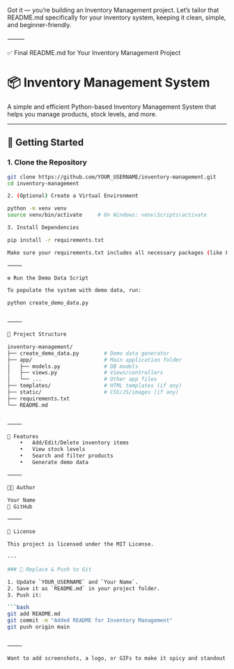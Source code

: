 Got it — you’re building an Inventory Management project. Let’s tailor that README.md specifically for your inventory system, keeping it clean, simple, and beginner-friendly.

⸻

✅ Final README.md for Your Inventory Management Project

# 📦 Inventory Management System

A simple and efficient Python-based Inventory Management System that helps you manage products, stock levels, and more.

---

## 🚀 Getting Started

### 1. Clone the Repository

```bash
git clone https://github.com/YOUR_USERNAME/inventory-management.git
cd inventory-management

2. (Optional) Create a Virtual Environment

python -m venv venv
source venv/bin/activate     # On Windows: venv\Scripts\activate

3. Install Dependencies

pip install -r requirements.txt

Make sure your requirements.txt includes all necessary packages (like Flask, Django, etc.).

⸻

⚙️ Run the Demo Data Script

To populate the system with demo data, run:

python create_demo_data.py


⸻

📁 Project Structure

inventory-management/
├── create_demo_data.py        # Demo data generator
├── app/                       # Main application folder
│   ├── models.py              # DB models
│   ├── views.py               # Views/controllers
│   └── ...                    # Other app files
├── templates/                 # HTML templates (if any)
├── static/                    # CSS/JS/images (if any)
├── requirements.txt
└── README.md


⸻

📌 Features
	•	Add/Edit/Delete inventory items
	•	View stock levels
	•	Search and filter products
	•	Generate demo data

⸻

🧑‍💻 Author

Your Name
🔗 GitHub

⸻

📄 License

This project is licensed under the MIT License.

---

### 🔁 Replace & Push to Git

1. Update `YOUR_USERNAME` and `Your Name`.
2. Save it as `README.md` in your project folder.
3. Push it:

```bash
git add README.md
git commit -m "Added README for Inventory Management"
git push origin main


⸻

Want to add screenshots, a logo, or GIFs to make it spicy and standout on GitHub? I can help you with that too.